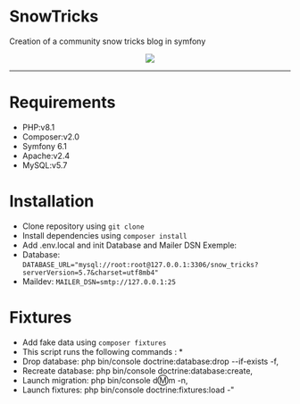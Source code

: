 # SnowTricks
Creation of a community snow tricks blog in symfony
<p align="center">
    <a href="https://www.php.net/" target="_blank">
        <img src="https://cdn.worldvectorlogo.com/logos/symfony.svg"/>
    </a>
</p>

---

# Requirements
- PHP:v8.1
- Composer:v2.0
- Symfony 6.1
- Apache:v2.4
- MySQL:v5.7
# Installation
* Clone repository using `git clone`
* Install dependencies using `composer install`
* Add .env.local and init Database and Mailer DSN Exemple:
* Database: `DATABASE_URL="mysql://root:root@127.0.0.1:3306/snow_tricks?serverVersion=5.7&charset=utf8mb4"`
* Maildev: `MAILER_DSN=smtp://127.0.0.1:25`
# Fixtures
* Add fake data using `composer fixtures`
* This script runs the following commands :  *
* Drop database: php bin/console doctrine:database:drop --if-exists -f,
* Recreate database: php bin/console doctrine:database:create,
* Launch migration: php bin/console d:m:m -n,
* Launch fixtures: php bin/console doctrine:fixtures:load -"
                
